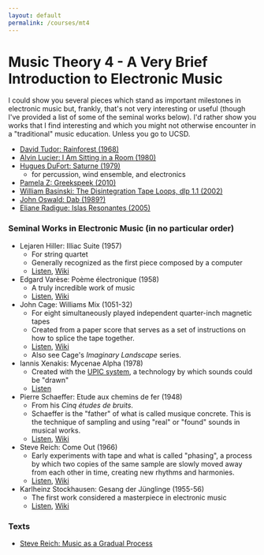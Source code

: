 ```yaml
---
layout: default
permalink: /courses/mt4
---
```

# Music Theory 4 - A Very Brief Introduction to Electronic Music

I could show you several pieces which stand as important milestones in electronic music but, frankly, that's not very interesting or useful (though I've provided a list of some of the seminal works below). I'd rather show you works that I find interesting and which you might not otherwise encounter in a "traditional" music education. Unless you go to UCSD.

- [David Tudor: Rainforest (1968)](https://www.youtube.com/watch?v=vj1WTsEPcG0)
- [Alvin Lucier: I Am Sitting in a Room (1980)](https://www.youtube.com/watch?v=fAxHlLK3Oyk)
- [Hugues DuFort: Saturne (1979)](https://www.youtube.com/watch?v=pXFVmMIGD3U)
  - for percussion, wind ensemble, and electronics
- [Pamela Z: Greekspeek (2010)](https://www.youtube.com/watch?v=-3JXItG-LyU)
- [William Basinski: The Disintegration Tape Loops, dlp 1.1 (2002)](https://www.youtube.com/watch?v=mjnAE5go9dI)
- [John Oswald: Dab (1989?)](https://www.youtube.com/watch?v=8xIWLG-F0Ag)
- [Eliane Radigue: Islas Resonantes (2005)](https://www.youtube.com/watch?v=1RrsiGmLp_E&t=569s)

### Seminal Works in Electronic Music (in no particular order)
- Lejaren Hiller: Illiac Suite (1957)
  - For string quartet
  - Generally recognized as the first piece composed by a computer
  - [Listen](https://www.youtube.com/watch?v=n0njBFLQSk8), [Wiki](https://en.wikipedia.org/wiki/Illiac_Suite)
- Edgard Varèse: Poème électronique (1958)
  - A truly incredible work of music
  - [Listen](https://www.youtube.com/watch?v=R-R3F3ZVbi8), [Wiki](https://en.wikipedia.org/wiki/Po%C3%A8me_%C3%A9lectronique)
- John Cage: Williams Mix (1051-32)
  - For eight simultaneously played independent quarter-inch magnetic tapes
  - Created from a paper score that serves as a set of instructions on how to splice the tape together.
  - [Listen](https://www.youtube.com/watch?v=9ql4Ophbt7k), [Wiki](https://en.wikipedia.org/wiki/Williams_Mix)
  - Also see Cage's _Imaginary Landscape_ series.
- Iannis Xenakis: Mycenae Alpha (1978)
  - Created with the [UPIC system](https://en.wikipedia.org/wiki/UPIC), a technology by which sounds could be "drawn"
  - [Listen](https://www.youtube.com/watch?v=yztoaNakKok)
- Pierre Schaeffer: Etude aux chemins de fer (1948)
  - From his _Cinq études de bruits_.
  - Schaeffer is the "father" of what is called musique concrete. This is the technique of sampling and using "real" or "found" sounds in musical works.
  - [Listen](https://www.youtube.com/watch?v=N9pOq8u6-bA), [Wiki](https://en.wikipedia.org/wiki/Cinq_%C3%A9tudes_de_bruits)
- Steve Reich: Come Out (1966)
  - Early experiments with tape and what is called "phasing", a process by which two copies of the same sample are slowly moved away from each other in time, creating new rhythms and harmonies.
  - [Listen](https://www.youtube.com/watch?v=pZUB5iSEifI), [Wiki](https://en.wikipedia.org/wiki/Come_Out_(Reich))
- Karlheinz Stockhausen: Gesang der Jünglinge (1955-56)
  - The first work considered a masterpiece in electronic music
  - [Listen](https://www.youtube.com/watch?v=nffOJXcJCDg), [Wiki](https://en.wikipedia.org/wiki/Gesang_der_J%C3%BCnglinge)

### Texts
- [Steve Reich: Music as a Gradual Process](http://musicgrad.ucsd.edu/~dwd/2014_music14/reich.pdf)
